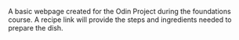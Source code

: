A basic webpage created for the Odin Project during the foundations course. A recipe link will provide the steps and ingredients needed to prepare the dish.
